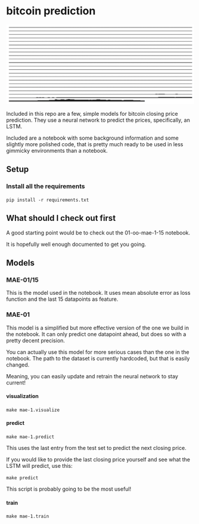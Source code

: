 # bitcoin prediction

![bitcoin closing prices](notebooks/img/bitcoin.png)

Included in this repo are a few, simple models for bitcoin closing price prediction.
They use a neural network to predict the prices, specifically, an LSTM.

Included are a notebook with some background information and some slightly more polished code, that is pretty much ready to be used in less gimmicky environments than a notebook.

## Setup

### Install all the requirements

`pip install -r requirements.txt`

## What should I check out first

A good starting point would be to check out the 01-oo-mae-1-15 notebook.

It is hopefully well enough documented to get you going.

## Models

### MAE-01/15

This is the model used in the notebook. It uses mean absolute error as loss function and the last 15 datapoints as feature.

### MAE-01

This model is a simplified but more effective version of the one we build in the notebook. It can only predict one datapoint ahead, but does so with a pretty decent precision.

You can actually use this model for more serious cases than the one in the notebook. The path to the dataset is currently hardcoded, but that is easily changed.

Meaning, you can easily update and retrain the neural network to stay current!

#### visualization

`make mae-1.visualize`

#### predict

`make mae-1.predict`

This uses the last entry from the test set to predict the next closing price.

If you would like to provide the last closing price yourself and see what the LSTM will predict, use this:

`make predict`

This script is probably going to be the most useful!

#### train

`make mae-1.train`
